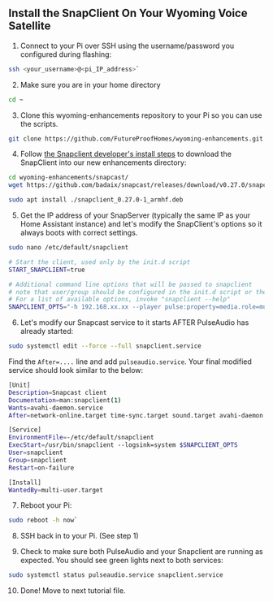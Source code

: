 ## Install the SnapClient On Your Wyoming Voice Satellite

1. Connect to your Pi over SSH using the username/password you configured during flashing:
```sh
ssh <your_username>@<pi_IP_address>`
```

2. Make sure you are in your home directory
```sh
cd ~
```

3. Clone this wyoming-enhancements repository to your Pi so you can use the scripts.
```sh
git clone https://github.com/FutureProofHomes/wyoming-enhancements.git
```

4. Follow [the Snapclient developer's install steps](https://github.com/badaix/snapcast/blob/develop/doc/install.md#debian) to download the SnapClient into our new enhancements directory:
```sh
cd wyoming-enhancements/snapcast/
wget https://github.com/badaix/snapcast/releases/download/v0.27.0/snapclient_0.27.0-1_armhf.deb
```
```sh
sudo apt install ./snapclient_0.27.0-1_armhf.deb
```

5. Get the IP address of your SnapServer (typically the same IP as your Home Assistant instance) and let's modify the SnapClient's options so it always boots with correct settings.
```sh
sudo nano /etc/default/snapclient
```
```sh
# Start the client, used only by the init.d script
START_SNAPCLIENT=true

# Additional command line options that will be passed to snapclient
# note that user/group should be configured in the init.d script or the systemd unit file
# For a list of available options, invoke "snapclient --help"
SNAPCLIENT_OPTS="-h 192.168.xx.xx --player pulse:property=media.role=music --sampleformat 44100:16:*"
```

6. Let's modify our Snapcast service to it starts AFTER PulseAudio has already started:
```sh
sudo systemctl edit --force --full snapclient.service
```
    
Find the `After=....` line and add `pulseaudio.service`.  Your final modified service should look similar to the below:
```sh
[Unit]
Description=Snapcast client
Documentation=man:snapclient(1)
Wants=avahi-daemon.service
After=network-online.target time-sync.target sound.target avahi-daemon.service pulseaudio.service

[Service]
EnvironmentFile=-/etc/default/snapclient
ExecStart=/usr/bin/snapclient --logsink=system $SNAPCLIENT_OPTS
User=snapclient
Group=snapclient
Restart=on-failure

[Install]
WantedBy=multi-user.target
```

7. Reboot your Pi:
```sh
sudo reboot -h now`
```

8. SSH back in to your Pi.  (See step 1)

9. Check to make sure both PulseAudio and your Snapclient are running as expected.  You should see green lights next to both services:
```sh
sudo systemctl status pulseaudio.service snapclient.service
```

10. Done! Move to next tutorial file.
